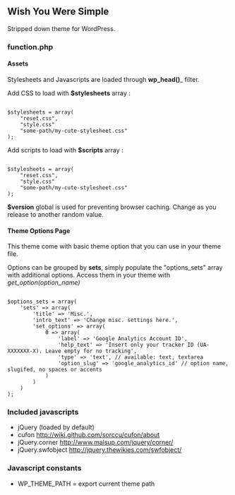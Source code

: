 ## Wish You Were Simple

Stripped down theme for WordPress.

### function.php

#### Assets

Stylesheets and Javascripts are loaded through __wp_head()___ filter.

Add CSS to load with __$stylesheets__ array :

<code>
$stylesheets = array(
	"reset.css",
	"style.css"
	"some-path/my-cute-stylesheet.css"
);
</code>

Add scripts to load with __$scripts__ array :

<code>
$stylesheets = array(
	"reset.css",
	"style.css"
	"some-path/my-cute-stylesheet.css"
);
</code>

__$version__ global is used for preventing browser caching. Change as you release to another random value.

#### Theme Options Page

This theme come with basic theme option that you can use in your theme file.

Options can be grouped by __sets__, simply populate the "options_sets" array with additional options. Access them in your theme with _get_option(option_name)_

<code>
$options_sets = array(
	'sets' => array(
		'title' => 'Misc.',
		'intro_text' => 'Change misc. settings here.',
		'set_options' => array(
			0 => array(
				'label' => 'Google Analytics Account ID',
				'help_text' => 'Insert only your tracker ID (UA-XXXXXXX-X). Leave empty for no tracking',
				'type' => 'text', // available: text, textarea
				'option_slug' => 'google_analytics_id' // option name, slugifed, no spaces or accents
			)
		)
	)
);
</code>

### Included javascripts

* jQuery (loaded by default)
* cufon http://wiki.github.com/sorccu/cufon/about
* jQuery.corner http://www.malsup.com/jquery/corner/
* jQuery.swfobject http://jquery.thewikies.com/swfobject/

### Javascript constants

* WP_THEME_PATH = export current theme path